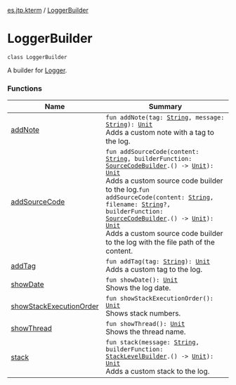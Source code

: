 [es.jtp.kterm](../index.md) / [LoggerBuilder](./index.md)

# LoggerBuilder

`class LoggerBuilder`

A builder for [Logger](../-logger/index.md).

### Functions

| Name | Summary |
|---|---|
| [addNote](add-note.md) | `fun addNote(tag: `[`String`](https://kotlinlang.org/api/latest/jvm/stdlib/kotlin/-string/index.html)`, message: `[`String`](https://kotlinlang.org/api/latest/jvm/stdlib/kotlin/-string/index.html)`): `[`Unit`](https://kotlinlang.org/api/latest/jvm/stdlib/kotlin/-unit/index.html)<br>Adds a custom note with a tag to the log. |
| [addSourceCode](add-source-code.md) | `fun addSourceCode(content: `[`String`](https://kotlinlang.org/api/latest/jvm/stdlib/kotlin/-string/index.html)`, builderFunction: `[`SourceCodeBuilder`](../../es.jtp.kterm.logger/-source-code-builder/index.md)`.() -> `[`Unit`](https://kotlinlang.org/api/latest/jvm/stdlib/kotlin/-unit/index.html)`): `[`Unit`](https://kotlinlang.org/api/latest/jvm/stdlib/kotlin/-unit/index.html)<br>Adds a custom source code builder to the log.`fun addSourceCode(content: `[`String`](https://kotlinlang.org/api/latest/jvm/stdlib/kotlin/-string/index.html)`, filename: `[`String`](https://kotlinlang.org/api/latest/jvm/stdlib/kotlin/-string/index.html)`?, builderFunction: `[`SourceCodeBuilder`](../../es.jtp.kterm.logger/-source-code-builder/index.md)`.() -> `[`Unit`](https://kotlinlang.org/api/latest/jvm/stdlib/kotlin/-unit/index.html)`): `[`Unit`](https://kotlinlang.org/api/latest/jvm/stdlib/kotlin/-unit/index.html)<br>Adds a custom source code builder to the log with the file path of the content. |
| [addTag](add-tag.md) | `fun addTag(tag: `[`String`](https://kotlinlang.org/api/latest/jvm/stdlib/kotlin/-string/index.html)`): `[`Unit`](https://kotlinlang.org/api/latest/jvm/stdlib/kotlin/-unit/index.html)<br>Adds a custom tag to the log. |
| [showDate](show-date.md) | `fun showDate(): `[`Unit`](https://kotlinlang.org/api/latest/jvm/stdlib/kotlin/-unit/index.html)<br>Shows the log date. |
| [showStackExecutionOrder](show-stack-execution-order.md) | `fun showStackExecutionOrder(): `[`Unit`](https://kotlinlang.org/api/latest/jvm/stdlib/kotlin/-unit/index.html)<br>Shows stack numbers. |
| [showThread](show-thread.md) | `fun showThread(): `[`Unit`](https://kotlinlang.org/api/latest/jvm/stdlib/kotlin/-unit/index.html)<br>Shows the thread name. |
| [stack](stack.md) | `fun stack(message: `[`String`](https://kotlinlang.org/api/latest/jvm/stdlib/kotlin/-string/index.html)`, builderFunction: `[`StackLevelBuilder`](../../es.jtp.kterm.logger/-stack-level-builder/index.md)`.() -> `[`Unit`](https://kotlinlang.org/api/latest/jvm/stdlib/kotlin/-unit/index.html)`): `[`Unit`](https://kotlinlang.org/api/latest/jvm/stdlib/kotlin/-unit/index.html)<br>Adds a custom stack to the log. |
